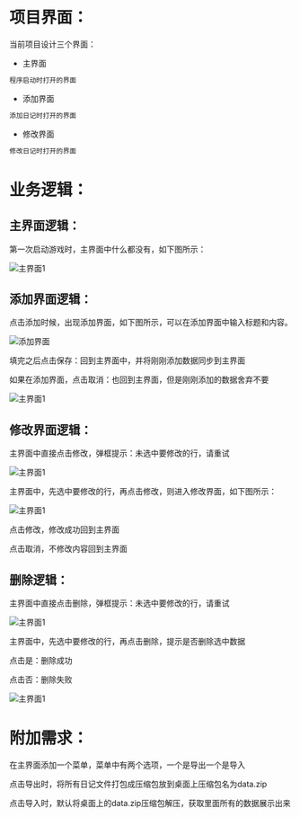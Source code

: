 # 项目界面：

当前项目设计三个界面：

* 主界面

```java
程序启动时打开的界面
```

* 添加界面

```java
添加日记时打开的界面
```

* 修改界面

```java
修改日记时打开的界面
```

# 业务逻辑：

## 主界面逻辑：

第一次启动游戏时，主界面中什么都没有，如下图所示：

 ![主界面1](img\主界面1.png)

## 添加界面逻辑：

点击添加时候，出现添加界面，如下图所示，可以在添加界面中输入标题和内容。

 ![添加界面](img\添加界面.png)

填完之后点击保存：回到主界面中，并将刚刚添加数据同步到主界面

如果在添加界面，点击取消：也回到主界面，但是刚刚添加的数据舍弃不要

 ![主界面1](img\主界面2.png)

## 修改界面逻辑：

主界面中直接点击修改，弹框提示：未选中要修改的行，请重试

 ![主界面1](img\修改操作.png)

主界面中，先选中要修改的行，再点击修改，则进入修改界面，如下图所示：

 ![主界面1](img\修改界面.png)

点击修改，修改成功回到主界面

点击取消，不修改内容回到主界面

## 删除逻辑：

主界面中直接点击删除，弹框提示：未选中要修改的行，请重试

 ![主界面1](img\删除操作1.png)

主界面中，先选中要修改的行，再点击删除，提示是否删除选中数据

点击是：删除成功

点击否：删除失败

 ![主界面1](img\删除操作2.png)



# 附加需求：

在主界面添加一个菜单，菜单中有两个选项，一个是导出一个是导入

点击导出时，将所有日记文件打包成压缩包放到桌面上压缩包名为data.zip

点击导入时，默认将桌面上的data.zip压缩包解压，获取里面所有的数据展示出来